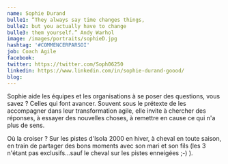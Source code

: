 ```yaml
---
name: Sophie Durand
bulle1: “They always say time changes things, 
bulle2: but you actually have to change 
bulle3: them yourself.” Andy Warhol
image: /images/portraits/sophieD.jpg
hashtag: '#COMMENCERPARSOI'
job: Coach Agile
facebook: 
twitter: https://twitter.com/Soph06250
linkedin: https://www.linkedin.com/in/sophie-durand-goood/
blog: 
---
```

Sophie aide les équipes et les organisations à se poser des questions, vous savez ? Celles qui font avancer. 
Souvent sous le prétexte de les accompagner dans leur transformation agile, elle invite à chercher des réponses, à essayer des nouvelles choses, 
à remettre en cause ce qui n'a plus de sens.

Où la croiser ? Sur les pistes d'Isola 2000 en hiver, à cheval en toute saison, en train de partager des bons moments 
avec son mari et son fils (les 3 n'étant pas exclusifs...sauf le cheval sur les pistes enneigées ;-) ).
